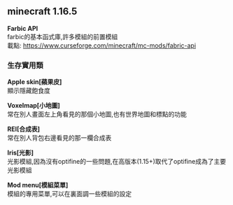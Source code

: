 ## minecraft 1.16.5
**Farbic API**  
farbic的基本函式庫,許多模組的前置模組  
載點: https://www.curseforge.com/minecraft/mc-mods/fabric-api

### 生存實用類  
**Apple skin[蘋果皮]**  
顯示隱藏飽食度

**Voxelmap[小地圖]**  
常在別人畫面左上角看見的那個小地圖,也有世界地圖和標點的功能

**REI[合成表]**  
常在別人背包右邊看見的那一欄合成表

**Iris[光影]**  
光影模組,因為沒有optifine的一些問題,在高版本(1.15+)取代了optifine成為了主要光影模組

**Mod menu[模組菜單]**  
模組的專用菜單,可以在裏面調一些模組的設定
